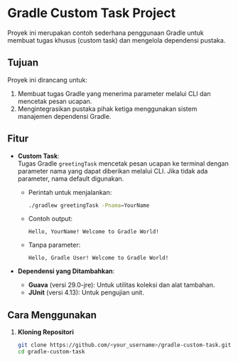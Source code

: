 # Gradle Custom Task Project  

Proyek ini merupakan contoh sederhana penggunaan Gradle untuk membuat tugas khusus (custom task) dan mengelola dependensi pustaka.  

## Tujuan  
Proyek ini dirancang untuk:  
1. Membuat tugas Gradle yang menerima parameter melalui CLI dan mencetak pesan ucapan.  
2. Mengintegrasikan pustaka pihak ketiga menggunakan sistem manajemen dependensi Gradle.  

## Fitur  
- **Custom Task**:  
  Tugas Gradle `greetingTask` mencetak pesan ucapan ke terminal dengan parameter nama yang dapat diberikan melalui CLI. Jika tidak ada parameter, nama default digunakan.  
  - Perintah untuk menjalankan:  
    ```bash
    ./gradlew greetingTask -Pnama=YourName
    ```
  - Contoh output:  
    ```
    Hello, YourName! Welcome to Gradle World!
    ```
  - Tanpa parameter:  
    ```
    Hello, Gradle User! Welcome to Gradle World!
    ```

- **Dependensi yang Ditambahkan**:  
  - **Guava** (versi 29.0-jre): Untuk utilitas koleksi dan alat tambahan.  
  - **JUnit** (versi 4.13): Untuk pengujian unit.  

## Cara Menggunakan  
1. **Kloning Repositori**  
   ```bash
   git clone https://github.com/<your_username>/gradle-custom-task.git
   cd gradle-custom-task
